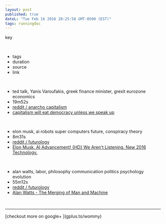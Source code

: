 ```yaml
---
layout: post
published: true
dateL: "Tue Feb 16 2016 20:25:58 GMT-0500 (EST)"
tags: runningdoc
---
```


key

<br>

- tags
- duration
- source
- link

<br>

- ted talk, Yanis Varoufakis, greek finance minister, grexit eurozone economics
- 19m52s
- [reddit / anarcho capitalism](https://www.reddit.com/r/Anarcho_Capitalism/comments/45yqnh/wow_ted_talks_really_suck_now_capitalism_will_eat/)
- [ capitalism will eat democracy unless we speak up](https://youtu.be/GB4s5b9NL3I)


<br>

- elon musk, ai robots super computers future, conspiracy theory
- 8m31s
- [reddit / futurology](https://www.reddit.com/r/Futurology/comments/45icn1/elon_musk_ai_advancement_will_be_here_before_we/)
- [Elon Musk. AI Advancement! {HD} We Aren't Listening. New 2016 Technology.](https://www.youtube.com/watch?v=RrXS24CDqc4)

<br>

- alan watts, labor, philosophy communication politics psychology evolution
- 55m12s 
- [reddit / futurology](https://www.reddit.com/r/Futurology/comments/45gdmc/alan_watts_the_merging_of_man_and_machine/)
- [Alan Watts - The Merging of Man and Machine](https://www.youtube.com/watch?v=_aeC8zcS1TU)


<br>
<hr>
[checkout more on google+ ](gplus.to/wommy)